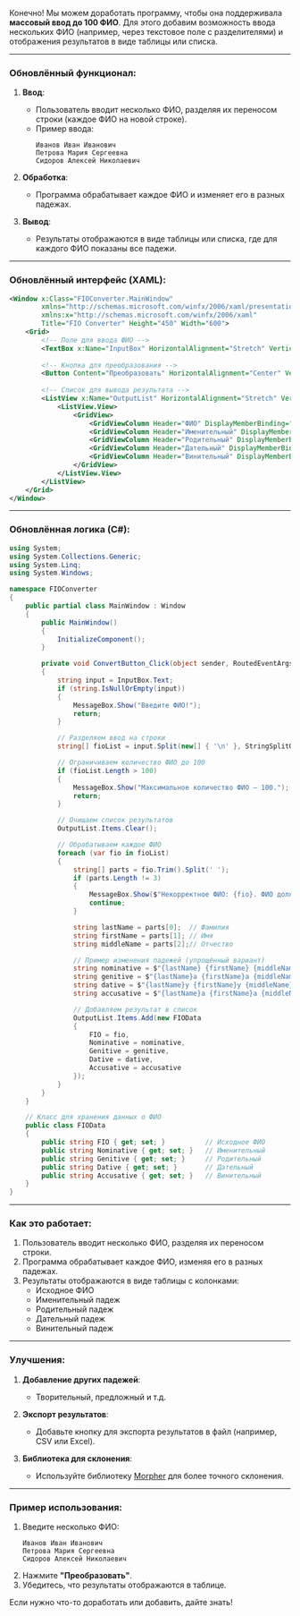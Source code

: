 Конечно! Мы можем доработать программу, чтобы она поддерживала **массовый ввод до 100 ФИО**. Для этого добавим возможность ввода нескольких ФИО (например, через текстовое поле с разделителями) и отображения результатов в виде таблицы или списка.

---

### Обновлённый функционал:
1. **Ввод**:
   - Пользователь вводит несколько ФИО, разделяя их переносом строки (каждое ФИО на новой строке).
   - Пример ввода:
     ```
     Иванов Иван Иванович
     Петрова Мария Сергеевна
     Сидоров Алексей Николаевич
     ```

2. **Обработка**:
   - Программа обрабатывает каждое ФИО и изменяет его в разных падежах.

3. **Вывод**:
   - Результаты отображаются в виде таблицы или списка, где для каждого ФИО показаны все падежи.

---

### Обновлённый интерфейс (XAML):
```xml
<Window x:Class="FIOConverter.MainWindow"
        xmlns="http://schemas.microsoft.com/winfx/2006/xaml/presentation"
        xmlns:x="http://schemas.microsoft.com/winfx/2006/xaml"
        Title="FIO Converter" Height="450" Width="600">
    <Grid>
        <!-- Поле для ввода ФИО -->
        <TextBox x:Name="InputBox" HorizontalAlignment="Stretch" VerticalAlignment="Top" Margin="10,10,10,0" Height="100" AcceptsReturn="True" TextWrapping="Wrap" PlaceholderText="Введите ФИО (каждое с новой строки)"/>
        
        <!-- Кнопка для преобразования -->
        <Button Content="Преобразовать" HorizontalAlignment="Center" VerticalAlignment="Top" Margin="0,120,0,0" Width="100" Click="ConvertButton_Click"/>
        
        <!-- Список для вывода результата -->
        <ListView x:Name="OutputList" HorizontalAlignment="Stretch" VerticalAlignment="Stretch" Margin="10,150,10,10">
            <ListView.View>
                <GridView>
                    <GridViewColumn Header="ФИО" DisplayMemberBinding="{Binding FIO}" Width="150"/>
                    <GridViewColumn Header="Именительный" DisplayMemberBinding="{Binding Nominative}" Width="150"/>
                    <GridViewColumn Header="Родительный" DisplayMemberBinding="{Binding Genitive}" Width="150"/>
                    <GridViewColumn Header="Дательный" DisplayMemberBinding="{Binding Dative}" Width="150"/>
                    <GridViewColumn Header="Винительный" DisplayMemberBinding="{Binding Accusative}" Width="150"/>
                </GridView>
            </ListView.View>
        </ListView>
    </Grid>
</Window>
```

---

### Обновлённая логика (C#):
```csharp
using System;
using System.Collections.Generic;
using System.Linq;
using System.Windows;

namespace FIOConverter
{
    public partial class MainWindow : Window
    {
        public MainWindow()
        {
            InitializeComponent();
        }

        private void ConvertButton_Click(object sender, RoutedEventArgs e)
        {
            string input = InputBox.Text;
            if (string.IsNullOrEmpty(input))
            {
                MessageBox.Show("Введите ФИО!");
                return;
            }

            // Разделяем ввод на строки
            string[] fioList = input.Split(new[] { '\n' }, StringSplitOptions.RemoveEmptyEntries);

            // Ограничиваем количество ФИО до 100
            if (fioList.Length > 100)
            {
                MessageBox.Show("Максимальное количество ФИО — 100.");
                return;
            }

            // Очищаем список результатов
            OutputList.Items.Clear();

            // Обрабатываем каждое ФИО
            foreach (var fio in fioList)
            {
                string[] parts = fio.Trim().Split(' ');
                if (parts.Length != 3)
                {
                    MessageBox.Show($"Некорректное ФИО: {fio}. ФИО должно состоять из трёх частей.");
                    continue;
                }

                string lastName = parts[0];  // Фамилия
                string firstName = parts[1]; // Имя
                string middleName = parts[2];// Отчество

                // Пример изменения падежей (упрощённый вариант)
                string nominative = $"{lastName} {firstName} {middleName}"; // Именительный
                string genitive = $"{lastName}а {firstName}а {middleName}а"; // Родительный
                string dative = $"{lastName}у {firstName}у {middleName}у";   // Дательный
                string accusative = $"{lastName}а {firstName}а {middleName}а"; // Винительный

                // Добавляем результат в список
                OutputList.Items.Add(new FIOData
                {
                    FIO = fio,
                    Nominative = nominative,
                    Genitive = genitive,
                    Dative = dative,
                    Accusative = accusative
                });
            }
        }
    }

    // Класс для хранения данных о ФИО
    public class FIOData
    {
        public string FIO { get; set; }          // Исходное ФИО
        public string Nominative { get; set; }   // Именительный
        public string Genitive { get; set; }     // Родительный
        public string Dative { get; set; }       // Дательный
        public string Accusative { get; set; }   // Винительный
    }
}
```

---

### Как это работает:
1. Пользователь вводит несколько ФИО, разделяя их переносом строки.
2. Программа обрабатывает каждое ФИО, изменяя его в разных падежах.
3. Результаты отображаются в виде таблицы с колонками:
   - Исходное ФИО
   - Именительный падеж
   - Родительный падеж
   - Дательный падеж
   - Винительный падеж

---

### Улучшения:
1. **Добавление других падежей**:
   - Творительный, предложный и т.д.

2. **Экспорт результатов**:
   - Добавьте кнопку для экспорта результатов в файл (например, CSV или Excel).

3. **Библиотека для склонения**:
   - Используйте библиотеку [Morpher](https://morpher.ru/) для более точного склонения.

---

### Пример использования:
1. Введите несколько ФИО:
   ```
   Иванов Иван Иванович
   Петрова Мария Сергеевна
   Сидоров Алексей Николаевич
   ```
2. Нажмите **"Преобразовать"**.
3. Убедитесь, что результаты отображаются в таблице.

Если нужно что-то доработать или добавить, дайте знать! 

